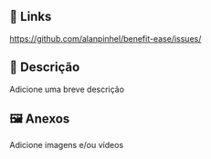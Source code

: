 <!---
Parabéns por criar um novo Pull Request 🧡!

Leia o seguinte antes de enviar:
- Mantenha seu PR o menor possível;
- Limite seu PR a um tipo (docs, feature, refactoring, ci, ou bugfix);
-->

## 🔗 Links

https://github.com/alanpinhel/benefit-ease/issues/

## 📝 Descrição

Adicione uma breve descrição

## 🖼️ Anexos

Adicione imagens e/ou vídeos

